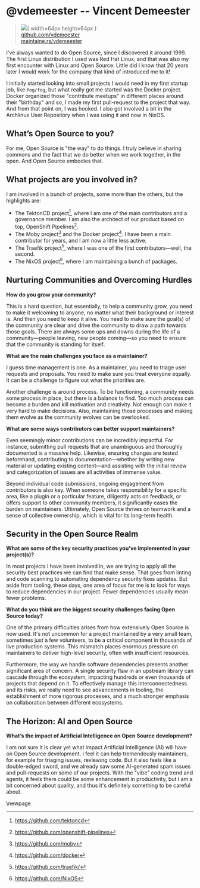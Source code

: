 # @vdemeester -- Vincent Demeester

> ![](https://github.com/vdemeester.png){ width=64px height=64px }  
> [github.com/vdemeester](https://github.com/vdemeester)  
> [maintaine.rs/vdemeester](https://maintaine.rs/vdemeester)

I've always wanted to do Open Source, since I discovered it around 1999. The first Linux distribution I used was Red Hat Linux, and that was also my first encounter with Linux and Open Source. Little did I know that 20 years later I would work for the company that kind of introduced me to it!

I initially started looking into small projects I would need in my first startup job, like `fog/fog`, but what really got me started was the Docker project. Docker organized those "contribute meetups" in different places around their "birthday" and so, I made my first pull-request to the project that way. And from that point on, I was hooked. I also got involved a bit in the Archlinux User Repository when I was using it and now in NixOS.

## **What’s Open Source to you?**

For me, Open Source is "the way" to do things. I truly believe in sharing commons and the fact that we do better when we work together, in the open. And Open Source embodies that.

## **What projects are you involved in?**

I am involved in a bunch of projects, some more than the others, but the highlights are:

- The TektonCD project[^141], where I am one of the main contributors and a governance member. I am also the architect of our product based on top, OpenShift Pipelines[^140].
- The Moby project[^139] and the Docker project[^138]. I have been a main contributor for years, and I am now a little less active.
- The Traefik project[^137], where I was one of the first contributors—well, the second.
- The NixOS project[^136], where I am maintaining a bunch of packages.

## Nurturing Communities and Overcoming Hurdles

**How do you grow your community?**

This is a hard question, but essentially, to help a community grow, you need to make it welcoming to anyone, no matter what their background or interest is. And then you need to keep it alive. You need to make sure the goal(s) of the community are clear and drive the community to draw a path towards those goals. There are always some ups and downs during the life of a community—people leaving, new people coming—so you need to ensure that the community is standing for itself.

**What are the main challenges you face as a maintainer?**

I guess time management is one. As a maintainer, you need to triage user requests and proposals. You need to make sure you treat everyone equally. It can be a challenge to figure out what the priorities are.

Another challenge is around process. To be functioning, a community needs some process in place, but there is a balance to find. Too much process can become a burden and kill motivation and creativity. Not enough can make it very hard to make decisions. Also, maintaining those processes and making them evolve as the community evolves can be overlooked.

**What are some ways contributors can better support maintainers?**

Even seemingly minor contributions can be incredibly impactful. For instance, submitting pull requests that are unambiguous and thoroughly documented is a massive help. Likewise, ensuring changes are tested beforehand, contributing to documentation—whether by writing new material or updating existing content—and assisting with the initial review and categorization of issues are all activities of immense value.

Beyond individual code submissions, ongoing engagement from contributors is also key. When someone takes responsibility for a specific area, like a plugin or a particular feature, diligently acts on feedback, or offers support to other community members, it significantly eases the burden on maintainers. Ultimately, Open Source thrives on teamwork and a sense of collective ownership, which is vital for its long-term health.

## Security in the Open Source Realm

**What are some of the key security practices you’ve implemented in your project(s)?**

In most projects I have been involved in, we are trying to apply all the security best practices we can find that make sense. That goes from linting and code scanning to automating dependency security fixes updates. But aside from tooling, these days, one area of focus for me is to look for ways to reduce dependencies in our project. Fewer dependencies usually mean fewer problems.

**What do you think are the biggest security challenges facing Open Source today?**

One of the primary difficulties arises from how extensively Open Source is now used. It's not uncommon for a project maintained by a very small team, sometimes just a few volunteers, to be a critical component in thousands of live production systems. This mismatch places enormous pressure on maintainers to deliver high-level security, often with insufficient resources.

Furthermore, the way we handle software dependencies presents another significant area of concern. A single security flaw in an upstream library can cascade through the ecosystem, impacting hundreds or even thousands of projects that depend on it. To effectively manage this interconnectedness and its risks, we really need to see advancements in tooling, the establishment of more rigorous processes, and a much stronger emphasis on collaboration between different ecosystems.

## The Horizon: AI and Open Source

**What’s the impact of Artificial Intelligence on Open Source development?**

I am not sure it is clear yet what impact Artificial Intelligence (AI) will have on Open Source development. I feel it can help tremendously maintainers, for example for triaging issues, reviewing code. But it also feels like a double-edged sword, and we already saw some AI-generated spam issues and pull-requests on some of our projects. With the "vibe" coding trend and agents, it feels there could be some enhancement in productivity, but I am a bit concerned about quality, and thus it's definitely something to be careful about.

\newpage


[^136]: https://github.com/NixOS
[^137]: https://github.com/traefik/
[^138]: https://github.com/docker
[^139]: https://github.com/moby
[^140]: https://github.com/openshift-pipelines
[^141]: https://github.com/tektoncd
